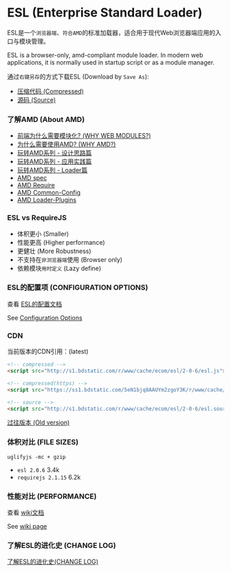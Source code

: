 ESL (Enterprise Standard Loader)
=====================

ESL是一个`浏览器端`、`符合AMD`的标准加载器，适合用于现代Web浏览器端应用的入口与模块管理。

ESL is a browser-only, amd-compliant module loader. In modern web applications, it is normally used in startup script or as a module manager.

通过`右键另存`的方式下载ESL (Download by `Save As`):

- [压缩代码 (Compressed)](http://s1.bdstatic.com/r/www/cache/ecom/esl/2-0-6/esl.js)
- [源码 (Source)](http://s1.bdstatic.com/r/www/cache/ecom/esl/2-0-6/esl.source.js)

### 了解AMD (About AMD)

- [前端为什么需要模块化? (WHY WEB MODULES?)](http://requirejs.org/docs/why.html)
- [为什么需要使用AMD? (WHY AMD?)](http://requirejs.org/docs/whyamd.html)
- [玩转AMD系列 - 设计思路篇](http://efe.baidu.com/blog/dissecting-amd-what/)
- [玩转AMD系列 - 应用实践篇](http://efe.baidu.com/blog/dissecting-amd-how/)
- [玩转AMD系列 - Loader篇](http://efe.baidu.com/blog/dissecting-amd-loader/)
- [AMD spec](https://github.com/amdjs/amdjs-api/wiki/AMD)
- [AMD Require](https://github.com/amdjs/amdjs-api/wiki/require)
- [AMD Common-Config](https://github.com/amdjs/amdjs-api/wiki/Common-Config)
- [AMD Loader-Plugins](https://github.com/amdjs/amdjs-api/wiki/Loader-Plugins)


### ESL vs RequireJS

- 体积更小 (Smaller) 
- 性能更高 (Higher performance)
- 更健壮 (More Robustness)
- 不支持在`非浏览器端`使用 (Browser only)
- 依赖模块`用时定义` (Lazy define)


### ESL的配置项 (CONFIGURATION OPTIONS)

查看 [ESL的配置文档](doc/config.md)

See [Configuration Options](doc/config.md)


### CDN

当前版本的CDN引用：(latest)

```html
<!-- compressed -->
<script src="http://s1.bdstatic.com/r/www/cache/ecom/esl/2-0-6/esl.js"></script>

<!-- compressed(https) -->
<script src="https://ss1.bdstatic.com/5eN1bjq8AAUYm2zgoY3K/r/www/cache/ecom/esl/2-0-6/esl.js"></script>

<!-- source -->
<script src="http://s1.bdstatic.com/r/www/cache/ecom/esl/2-0-6/esl.source.js"></script>
```

[过往版本 (Old version)](CDN.md)


### 体积对比 (FILE SIZES)

`uglifyjs -mc + gzip`

- `esl 2.0.6` 3.4k
- `requirejs 2.1.15` 6.2k


### 性能对比 (PERFORMANCE)

查看 [wiki文档](https://github.com/ecomfe/esl/wiki/1.8.0-%E6%A8%A1%E5%9D%97%E5%8A%A0%E8%BD%BD%E6%97%B6%E9%97%B4%E6%B5%8B%E8%AF%95%E7%BB%93%E6%9E%9C%E8%AE%B0%E5%BD%95)

See [wiki page](https://github.com/ecomfe/esl/wiki/1.8.0-%E6%A8%A1%E5%9D%97%E5%8A%A0%E8%BD%BD%E6%97%B6%E9%97%B4%E6%B5%8B%E8%AF%95%E7%BB%93%E6%9E%9C%E8%AE%B0%E5%BD%95)


### 了解ESL的进化史 (CHANGE LOG)

[了解ESL的进化史(CHANGE LOG)](CHANGELOG.md)



